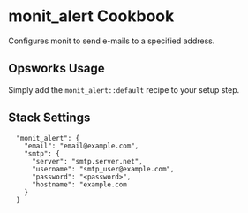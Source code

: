 monit_alert Cookbook
====================
Configures monit to send e-mails to a specified address.

Opsworks Usage
--------------

Simply add the `monit_alert::default` recipe to your setup step.

Stack Settings
--------------
```
  "monit_alert": {
    "email": "email@example.com",
    "smtp": {
      "server": "smtp.server.net",
      "username": "smtp_user@example.com",
      "password": "<password>",
      "hostname": "example.com
    }
  }
```
